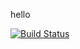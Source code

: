
hello

[![Build Status](https://travis-ci.org/angelaa167/CSE110Lab5.svg?branch=master)](https://travis-ci.org/angelaa167/CSE110Lab5)
